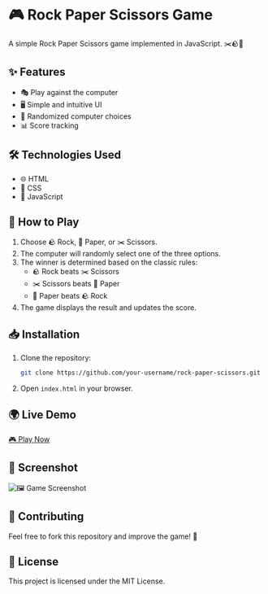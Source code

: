 # 🎮 Rock Paper Scissors Game

A simple Rock Paper Scissors game implemented in JavaScript. ✂️🪨📜

## ✨ Features
- 🎭 Play against the computer
- 🖥️ Simple and intuitive UI
- 🎲 Randomized computer choices
- 📊 Score tracking

## 🛠️ Technologies Used
- 🌐 HTML
- 🎨 CSS
- 📜 JavaScript

## 🎯 How to Play
1. Choose 🪨 Rock, 📜 Paper, or ✂️ Scissors.
2. The computer will randomly select one of the three options.
3. The winner is determined based on the classic rules:
   - 🪨 Rock beats ✂️ Scissors
   - ✂️ Scissors beats 📜 Paper
   - 📜 Paper beats 🪨 Rock
4. The game displays the result and updates the score.

## 📥 Installation
1. Clone the repository:
   ```sh
   git clone https://github.com/your-username/rock-paper-scissors.git
   ```
2. Open `index.html` in your browser.

## 🌍 Live Demo
[🎮 Play Now](https://your-username.github.io/rock-paper-scissors/)

## 📸 Screenshot
![🖼️ Game Screenshot](screenshot.png)

## 🤝 Contributing
Feel free to fork this repository and improve the game! 🚀

## 📜 License
This project is licensed under the MIT License.

